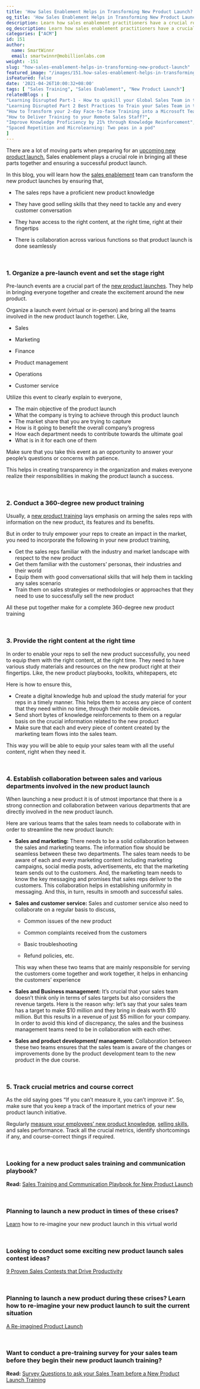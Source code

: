 ```yaml
---
title: 'How Sales Enablement Helps in Transforming New Product Launch?'
og_title: 'How Sales Enablement Helps in Transforming New Product Launch?'
description: Learn how sales enablement practitioners have a crucial role to play in transforming new product launches
og_description: Learn how sales enablement practitioners have a crucial role to play in transforming new product launches
categories: ["ACM"]
id: 151
author:
  name: SmartWinnr
  email: smartwinnr@mobillionlabs.com
weight: -151
slug: "how-sales-enablement-helps-in-transforming-new-product-launch"
featured_image: "/images/151.how-sales-enablement-helps-in-transforming-new-product-launch.jpeg"
isFeatured: false
date: '2021-04-26T10:00:32+08:00'
tags: [ "Sales Training", "Sales Enablement", "New Product Launch"]
relatedBlogs : [
"Learning Disrupted Part-1 - How to upskill your Global Sales Team in this Post Pandemic Virtual Environment",
"Learning Disrupted Part 2 Best Practices to Train your Sales Team in this Post-pandemic Virtual World",
"How to Transform your 2-day Face-to-face Training into a Microsoft Teams Virtual Training?",
"How to Deliver Training to your Remote Sales Staff?",
"Improve Knowledge Proficiency by 21% through Knowledge Reinforcement",
"Spaced Repetition and Microlearning: Two peas in a pod"
]
---
```


There are a lot of moving parts when preparing for an <a href="https://www.smartwinnr.com/post/re-imagined-product-launch/" target="_blank">upcoming new product launch.</a> Sales enablement plays a crucial role in bringing all these parts together and ensuring a successful product launch.

  
In this blog, you will learn how the [sales enablement](https://www.smartwinnr.com/post/sales-enablement-part-2-the-sales-enablement-2021-yearly-planning-guide/) team can transform the new product launches by ensuring that,

-   The sales reps have a proficient new product knowledge
    
-   They have good selling skills that they need to tackle any and every customer conversation
    
-   They have access to the right content, at the right time, right at their fingertips
    
-   There is collaboration across various functions so that product launch is done seamlessly

<br>

### **1. Organize a pre-launch event and set the stage right**
    

Pre-launch events are a crucial part of the [new product launches](https://www.smartwinnr.com/post/design-sales-contest-for--new-product-launch/). They help in bringing everyone together and create the excitement around the new product.

  

Organize a launch event (virtual or in-person) and bring all the teams involved in the new product launch together. Like,

-   Sales
    
-   Marketing
    
-   Finance
    
-   Product management
    
-   Operations
    
-   Customer service

<div class="ml_special_div_blog ml-margin-bottom10">
  <div class="ml_special_div_blog_content ml-margin-top10 ml-margin-bottom10">
    <p>
    Utilize this event to clearly explain to everyone, 
      <ul>
        <li>The main objective of the product launch </li>
        <li> What the company is trying to achieve through this product launch</li>
        <li>The market share that you are trying to capture </li>
        <li>How is it going to benefit the overall company’s progress</li>
        <li>How each department needs to contribute towards the ultimate goal </li>
       <li> What is in it for each one of them </li>
      </ul>
    </p>
  </div>
</div>

Make sure that you take this event as an opportunity to answer your people’s questions or concerns with patience.

This helps in creating transparency in the organization and makes everyone realize their responsibilities in making the product launch a success.

<br>

### **2. Conduct a 360-degree new product training**
    

Usually, a [new product training](https://www.smartwinnr.com/post/sales-training-and-communication-playbook-for-new-product-launch/) lays emphasis on arming the sales reps with information on the new product, its features and its benefits.

<div class="ml_special_div_blog ml-margin-bottom10">
  <div class="ml_special_div_blog_content ml-margin-top10 ml-margin-bottom10">
    <p>
    But in order to truly empower your reps to create an impact in the market, you need to incorporate the following in your new product training,
    <ul>
      <li>Get the sales reps familiar with the industry and market landscape with respect to the new product</li>
      <li>Get them familiar with the customers’ personas, their industries and their world</li>
       <li> Equip them with good conversational skills that will help them in tackling any sales scenario</li>
      <li>Train them on sales strategies or methodologies or approaches that they need to use to successfully sell the new product</li>
    </ul>
    </p>
  </div>
</div>

All these put together make for a complete 360-degree new product training

<br>


### **3. Provide the right content at the right time**
    
In order to enable your reps to sell the new product successfully, you need to equip them with the right content, at the right time. They need to have various study materials and resources on the new product right at their fingertips. Like, the new product playbooks, toolkits, whitepapers, etc


<div class="ml_special_div_blog ml-margin-bottom10">
  <div class="ml_special_div_blog_content ml-margin-top10 ml-margin-bottom10">
    <p>
      Here is how to ensure this,
      <ul>
        <li>Create a digital knowledge hub and upload the study material for your reps in a timely manner. This helps them to access any piece of content that they need within no time, through their mobile devices. </li>
        <li>Send short bytes of knowledge reinforcements to them on a regular basis on the crucial information related to the new product</li>
        <li>Make sure that each and every piece of content created by the marketing team flows into the sales team. </li>
      </ul>
    </p>
  </div>
</div>

This way you will be able to equip your sales team with all the useful content, right when they need it.

<br>


### **4. Establish collaboration between sales and various departments involved in the new product launch**
    

When launching a new product it is of utmost importance that there is a strong connection and collaboration between various departments that are directly involved in the new product launch.

  
Here are various teams that the sales team needs to collaborate with in order to streamline the new product launch:

  

-   **Sales and marketing:** There needs to be a solid collaboration between the sales and marketing teams. The information flow should be seamless between these two departments. The sales team needs to be aware of each and every marketing content including marketing campaigns, social media posts, advertisements, etc that the marketing team sends out to the customers. And, the marketing team needs to know the key messaging and promises that sales reps deliver to the customers. This collaboration helps in establishing uniformity in messaging. And this, in turn, results in smooth and successful sales.
    
-   **Sales and customer service:** Sales and customer service also need to collaborate on a regular basis to discuss,
    
	-   Common issues of the new product
	    
	-   Common complaints received from the customers
	    
	-   Basic troubleshooting
	    
	-   Refund policies, etc.
    

    This way when these two teams that are mainly responsible for serving the customers come together and work together, it helps in enhancing the customers’ experience

-   **Sales and Business management:** It’s crucial that your sales team doesn’t think only in terms of sales targets but also considers the revenue targets. Here is the reason why: let’s say that your sales team has a target to make $10 million and they bring in deals worth $10 million. But this results in a revenue of just $5 million for your company. In order to avoid this kind of discrepancy, the sales and the business management teams need to be in collaboration with each other.
    

-   **Sales and product development/ management:** Collaboration between these two teams ensures that the sales team is aware of the changes or improvements done by the product development team to the new product in the due course.

<br>


### **5. Track crucial metrics and course correct**

As the old saying goes “If you can’t measure it, you can’t improve it”. So, make sure that you keep a track of the important metrics of your new product launch initiative.

  
Regularly [measure your employees’ new product knowledge](https://www.smartwinnr.com/post/gamified-assessments/), [selling skills](https://www.smartwinnr.com/post/best-practices-to-drive-video-coaching/), and sales performance. Track all the crucial metrics, identify shortcomings if any, and course-correct things if required.

<br>


### **Looking for a new product sales training and communication playbook?**

**Read:** [Sales Training and Communication Playbook for New Product Launch](https://smartwinnr.com/post/sales-training-and-communication-playbook-for-new-product-launch/)

<br>

### **Planning to launch a new product in times of these crises?**

[Learn](https://www.smartwinnr.com/post/re-imagined-product-launch/) how to re-imagine your new product launch in this virtual world

<br>

### **Looking to conduct some exciting new product launch sales contest ideas?**

[9 Proven Sales Contests that Drive Productivity](https://smartwinnr.com/post/9-proven-sales-contests-that-drive-productivity/)

 <br> 

### **Planning to launch a new product during these crises? Learn how to re-imagine your new product launch to suit the current situation**

[A Re-imagined Product Launch](https://smartwinnr.com/post/re-imagined-product-launch/)

<br>

### **Want to conduct a pre-training survey for your sales team before they begin their new product launch training?**

**Read:** [Survey Questions to ask your Sales Team before a New Product Launch Training](https://smartwinnr.com/post/survey-questions-to-ask-your-sales-team-before-new-product-launch-training/)
